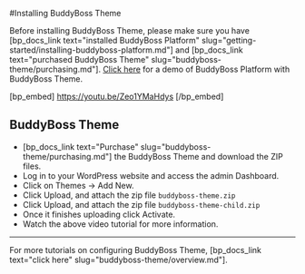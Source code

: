#Installing BuddyBoss Theme

Before installing BuddyBoss Theme, please make sure you have [bp_docs_link text="installed BuddyBoss Platform" slug="getting-started/installing-buddyboss-platform.md"] and [bp_docs_link text="purchased BuddyBoss Theme" slug="buddyboss-theme/purchasing.md"]. [Click here](https://demos.buddyboss.com/platform-community/) for a demo of BuddyBoss Platform with BuddyBoss Theme.

[bp_embed] https://youtu.be/Zeo1YMaHdys [/bp_embed]

BuddyBoss Theme
-------------------------------

*   [bp_docs_link text="Purchase" slug="buddyboss-theme/purchasing.md"] the BuddyBoss Theme and download the ZIP files.
*   Log in to your WordPress website and access the admin Dashboard.
*   Click on Themes -> Add New.
*   Click Upload, and attach the zip file `buddyboss-theme.zip`
*   Click Upload, and attach the zip file `buddyboss-theme-child.zip`
*   Once it finishes uploading click Activate.
*   Watch the above video tutorial for more information.

---

For more tutorials on configuring BuddyBoss Theme, [bp_docs_link text="click here" slug="buddyboss-theme/overview.md"].
